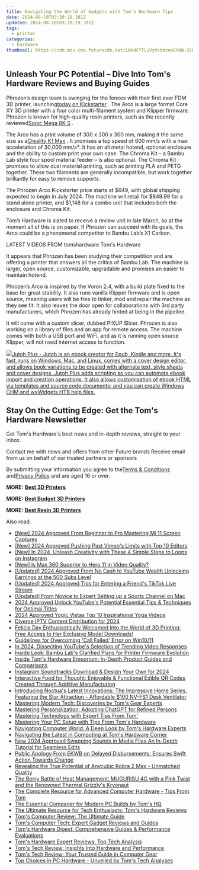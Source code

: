 ```yaml
---
title: Navigating the World of Gadgets with Tom's Hardware Tips
date: 2024-08-19T03:20:19.381Z
updated: 2024-08-20T03:20:19.381Z
tags:
  - printer
categories:
  - hardware
thumbnail: https://cdn.mos.cms.futurecdn.net/LbK4CYTLuVyVcbmzenEtQW-320-80.jpg
---
```


## Unleash Your PC Potential – Dive Into Tom's Hardware Reviews and Buying Guides

Phrozen’s design team is swinging for the fences with their first ever FDM 3D printer, launching[today on Kickstarter](https://www.kickstarter.com/projects/phrozenmake/phrozen-arco-3d-printer-larger-faster-more-colors?ref=buhshc) . The Arco is a large format Core XY 3D printer with a four color multi-filament system and Klipper firmware. Phrozen is known for high-quality resin printers, such as the recently reviewed[Sonic Mega 8K S](https://www.tomshardware.com/3d-printing/phrozen-sonic-mega-8k-s-review) .

 The Arco has a print volume of 300 x 300 x 300 mm, making it the same size as a[Creality K1 Max](https://www.tomshardware.com/reviews/creality-k1-max) . It promises a top speed of 600 mm/s with a max acceleration of 30,000 mm/s². It has an all metal hotend, optional enclosure and the ability to custom print your own case. The Chroma Kit – a Bambu Lab style four spool material feeder – is also optional. The Chroma Kit promises to allow dual material printing, such as printing PLA and PETG together. These two filaments are generally incompatible, but work together brilliantly for easy to remove supports.

 The Phrozen Arco Kickstarter price starts at $649, with global shipping expected to begin in July 2024\. The machine will retail for $849.99 for a stand alone printer, and $1,148 for a combo unit that includes both the enclosure and Chroma Kit.

 Tom’s Hardware is slated to receive a review unit in late March, so at the moment all of this is on paper. If Phrozen can succeed with its goals, the Arco could be a phenomenal competitor to Bambu Lab’s X1 Carbon.

 LATEST VIDEOS FROM tomshardware Tom's Hardware

 It appears that Phrozen has been studying their competition and are offering a printer that answers all the critics of Bambu Lab. The machine is larger, open source, customizable, upgradable and promises an easier to maintain hotend.

 Phrozen’s Arco is inspired by the Voron 2.4, with a build plate fixed to the base for great stability. It also runs vanilla Klipper firmware and is open source, meaning users will be free to tinker, mod and repair the machine as they see fit. It also leaves the door open for collaborations with 3rd party manufacturers, which Phrozen has already hinted at being in the pipeline.

 It will come with a custom slicer, dubbed PIXUP Slicer. Phrozen is also working on a library of files and an app for remote access. The machine comes with both a USB port and WiFi, and as it is running open source Klipper, will not need internet access to function.

<!-- affiliate ads begin -->
<a href="https://secure.2checkout.com/order/checkout.php?PRODS=4699091&QTY=1&AFFILIATE=108875&CART=1"><img src="https://secure.avangate.com/images/merchant/bccefcc1b1eee9eca3ae4f5c1a281482/products/1_jutoh-logo-1200x1600.jpg" border="0">Jutoh Plus -  Jutoh is an ebook creator for Epub, Kindle and more. It's fast, runs on Windows, Mac, and Linux, comes with a cover design editor, and allows book variations to be created with alternate text, style sheets and cover designs. Jutoh Plus adds scripting so you can automate ebook import and creation operations. It also allows customisation of ebook HTML via templates and source code documents; and you can create Windows CHM and wxWidgets HTB help files. </a>
<!-- affiliate ads end -->
## Stay On the Cutting Edge: Get the Tom's Hardware Newsletter

 Get Tom's Hardware's best news and in-depth reviews, straight to your inbox.

 Contact me with news and offers from other Future brands  Receive email from us on behalf of our trusted partners or sponsors

 By submitting your information you agree to the[Terms & Conditions](https://futureplc.com/terms-conditions/) and[Privacy Policy](https://futureplc.com/privacy-policy/) and are aged 16 or over.

**MORE:** [**Best 3D Printers**](https://www.tomshardware.com/best-picks/best-3d-printers)

**MORE:** [**Best Budget 3D Printers**](https://www.tomshardware.com/best-picks/best-budget-3d-printers)

**MORE:** [**Best Resin 3D Printers**](https://www.tomshardware.com/best-picks/best-resin-3d-printers)


<ins class="adsbygoogle"
     style="display:block"
     data-ad-format="autorelaxed"
     data-ad-client="ca-pub-7571918770474297"
     data-ad-slot="1223367746"></ins>



<ins class="adsbygoogle"
     style="display:block"
     data-ad-client="ca-pub-7571918770474297"
     data-ad-slot="8358498916"
     data-ad-format="auto"
     data-full-width-responsive="true"></ins>

<span class="atpl-alsoreadstyle">Also read:</span>
<div><ul>
<li><a href="https://screen-sharing-recording.techidaily.com/new-2024-approved-from-beginner-to-pro-mastering-mi-11-screen-captures/"><u>[New] 2024 Approved  From Beginner to Pro  Mastering Mi 11 Screen Captures</u></a></li>
<li><a href="https://vimeo-videos.techidaily.com/new-2024-approved-pushing-past-vimeos-limits-with-top-10-editors/"><u>[New] 2024 Approved  Pushing Past Vimeo's Limits with Top 10 Editors</u></a></li>
<li><a href="https://instagram-videos.techidaily.com/new-in-2024-unleash-creativity-with-these-4-simple-steps-to-loops-on-instagram/"><u>[New] In 2024, Unleash Creativity with These 4 Simple Steps to Loops on Instagram</u></a></li>
<li><a href="https://extra-guidance.techidaily.com/new-is-max-360-superior-to-hero-11-in-video-quality/"><u>[New] Is Max 360 Superior to Hero 11 in Video Quality?</u></a></li>
<li><a href="https://eaxpv-info.techidaily.com/updated-2024-approved-from-no-cash-to-youtube-wealth-unlocking-earnings-at-the-500-subs-level/"><u>[Updated] 2024 Approved  From No Cash to YouTube Wealth  Unlocking Earnings at the 500 Subs Level</u></a></li>
<li><a href="https://tiktok-videos.techidaily.com/updated-2024-approved-tips-for-entering-a-friends-tiktok-live-stream/"><u>[Updated] 2024 Approved  Tips for Entering a Friend's TikTok Live Stream</u></a></li>
<li><a href="https://facebook-video-share.techidaily.com/updated-from-novice-to-expert-setting-up-a-sports-channel-on-mac/"><u>[Updated] From Novice to Expert  Setting up a Sports Channel on Mac</u></a></li>
<li><a href="https://youtube-data.techidaily.com/approved-unlock-youtubes-potential-essential-tips-and-techniques-for-optimal-titles/"><u>2024 Approved  Unlock YouTube's Potential  Essential Tips & Techniques for Optimal Titles</u></a></li>
<li><a href="https://facebook-video-footage.techidaily.com/2024-approved-yogic-vistas-top-10-inspirational-yoga-videos/"><u>2024 Approved  Yogic Vistas  Top 10 Inspirational Yoga Videos</u></a></li>
<li><a href="https://video-capture.techidaily.com/diverse-iptv-content-distribution-for-2024/"><u>Diverse IPTV Content Distribution for 2024</u></a></li>
<li><a href="https://hardware-tips.techidaily.com/felicia-day-enthusiastically-welcomed-into-the-world-of-3d-printing-free-access-to-her-exclusive-model-downloads/"><u>Felicia Day Enthusiastically Welcomed Into the World of 3D Printing: Free Access to Her Exclusive Model Downloads!</u></a></li>
<li><a href="https://win11-tips.techidaily.com/guidelines-for-overcoming-call-failed-error-on-win1011/"><u>Guidelines for Overcoming 'Call Failed' Error on Win10/11</u></a></li>
<li><a href="https://youtube-sure.techidaily.com/24-dissecting-youtubes-selection-of-trending-video-responses/"><u>In 2024, Dissecting YouTube's Selection of Trending Video Responses</u></a></li>
<li><a href="https://hardware-tips.techidaily.com/inside-look-bambu-labs-clarified-plans-for-printer-firmware-evolution/"><u>Inside Look: Bambu Lab's Clarified Plans for Printer Firmware Evolution</u></a></li>
<li><a href="https://hardware-tips.techidaily.com/inside-toms-hardware-emporium-in-depth-product-guides-and-comparisons/"><u>Inside Tom's Hardware Emporium: In-Depth Product Guides and Comparisons</u></a></li>
<li><a href="https://extra-approaches.techidaily.com/instagram-soundtracks-download-and-design-your-own-for-2024/"><u>Instagram Soundtracks  Download & Design Your Own for 2024</u></a></li>
<li><a href="https://hardware-tips.techidaily.com/interactive-food-for-thought-enjoyable-and-functional-edible-qr-codes-created-through-additive-manufacturing/"><u>Interactive Food for Thought: Enjoyable & Functional Edible QR Codes Created Through Additive Manufacturing</u></a></li>
<li><a href="https://hardware-tips.techidaily.com/introducing-noctuas-latest-innovations-the-impressive-home-series-featuring-the-star-attraction-affordable-100-nv-fs1-desk-ventilator/"><u>Introducing Noctua's Latest Innovations: The Impressive Home Series, Featuring the Star Attraction - Affordable $100 NV-FS1 Desk Ventilator</u></a></li>
<li><a href="https://hardware-tips.techidaily.com/mastering-modern-tech-discoveries-by-toms-gear-experts/"><u>Mastering Modern Tech: Discoveries by Tom's Gear Experts</u></a></li>
<li><a href="https://tech-revival.techidaily.com/mastering-personalization-adopting-chatgpt-for-refined-persons/"><u>Mastering Personalization: Adopting ChatGPT for Refined Persons</u></a></li>
<li><a href="https://hardware-tips.techidaily.com/mastering-technology-with-expert-tips-from-tom/"><u>Mastering Technology with Expert Tips From Tom'</u></a></li>
<li><a href="https://hardware-tips.techidaily.com/mastering-your-pc-setup-with-tips-from-toms-hardware/"><u>Mastering Your PC Setup with Tips From Tom's Hardware</u></a></li>
<li><a href="https://hardware-tips.techidaily.com/navigating-computer-world-a-deep-look-by-toms-hardware-experts/"><u>Navigating Computer World: A Deep Look by Tom's Hardware Experts</u></a></li>
<li><a href="https://hardware-tips.techidaily.com/navigating-the-latest-in-computing-at-toms-hardware-corner/"><u>Navigating the Latest in Computing at Tom's Hardware Corner</u></a></li>
<li><a href="https://sound-optimizing.techidaily.com/new-2024-approved-swapping-sounds-in-media-files-an-in-depth-tutorial-for-seamless-edits/"><u>New 2024 Approved Swapping Sounds in Media Files An In-Depth Tutorial for Seamless Edits</u></a></li>
<li><a href="https://hardware-tips.techidaily.com/public-apology-from-ekwb-on-delayed-disbursements-ensures-swift-action-towards-change/"><u>Public Apology From EKWB on Delayed Disbursements; Ensures Swift Action Towards Change</u></a></li>
<li><a href="https://hardware-tips.techidaily.com/revealing-the-true-potential-of-anycubic-kobra-2-max-unmatched-quality/"><u>Revealing the True Potential of Anycubic Kobra 2 Max - Unmatched Quality</u></a></li>
<li><a href="https://hardware-tips.techidaily.com/the-berry-battle-of-heat-management-mugurisu-4g-with-a-pink-twist-and-the-renowned-thermal-grizzlys-kryonaut/"><u>The Berry Battle of Heat Management: MUGURISU 4G with a Pink Twist and the Renowned Thermal Grizzly's Kryonaut</u></a></li>
<li><a href="https://hardware-tips.techidaily.com/the-complete-resource-for-advanced-computer-hardware-tips-from-tom/"><u>The Complete Resource for Advanced Computer Hardware - Tips From Tom</u></a></li>
<li><a href="https://hardware-tips.techidaily.com/the-essential-companer-for-modern-pc-builds-by-toms-hq/"><u>The Essential Companer for Modern PC Builds by Tom's HQ</u></a></li>
<li><a href="https://hardware-tips.techidaily.com/the-ultimate-resource-for-tech-enthusiasts-toms-hardware-reviews/"><u>The Ultimate Resource for Tech Enthusiasts: Tom's Hardware Reviews</u></a></li>
<li><a href="https://hardware-tips.techidaily.com/toms-computer-review-the-ultimate-guide/"><u>Tom's Computer Review: The Ultimate Guide</u></a></li>
<li><a href="https://hardware-tips.techidaily.com/toms-computer-tech-expert-gadget-reviews-and-guides/"><u>Tom's Computer Tech: Expert Gadget Reviews and Guides</u></a></li>
<li><a href="https://hardware-tips.techidaily.com/toms-hardware-digest-comprehensive-guides-and-performance-evaluations/"><u>Tom's Hardware Digest: Comprehensive Guides & Performance Evaluations</u></a></li>
<li><a href="https://hardware-tips.techidaily.com/toms-hardware-expert-reviews-top-tech-analysis/"><u>Tom's Hardware Expert Reviews: Top Tech Analysis</u></a></li>
<li><a href="https://hardware-tips.techidaily.com/toms-tech-review-insights-into-hardware-and-performance/"><u>Tom's Tech Review: Insights Into Hardware and Performance</u></a></li>
<li><a href="https://hardware-tips.techidaily.com/toms-tech-review-your-trusted-guide-in-computer-gear/"><u>Tom's Tech Review: Your Trusted Guide in Computer Gear</u></a></li>
<li><a href="https://hardware-tips.techidaily.com/top-choices-in-pc-hardware-unveiled-by-toms-tech-analyses/"><u>Top Choices in PC Hardware - Unveiled by Tom's Tech Analyses</u></a></li>
</ul></div>
